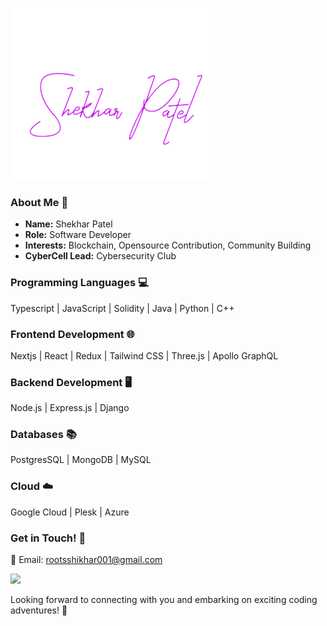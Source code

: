 
![Shekhar Patel](<Shekhar_Patel__2_-removebg-preview.png>)

### About Me 🚀
- **Name:** Shekhar Patel
- **Role:** Software Developer
- **Interests:** Blockchain, Opensource Contribution, Community Building
- **CyberCell Lead:** Cybersecurity Club

### Programming Languages 💻
Typescript | JavaScript | Solidity | Java | Python | C++ 

### Frontend Development 🌐
Nextjs | React | Redux | Tailwind CSS | Three.js | Apollo GraphQL

### Backend Development 🖥️
Node.js | Express.js | Django

### Databases 📚
PostgresSQL | MongoDB | MySQL 

### Cloud ☁️
Google Cloud | Plesk | Azure

### Get in Touch! 📩
📧 Email: rootsshikhar001@gmail.com

![](https://komarev.com/ghpvc/?username=duplixx&label=PROFILE+VIEWS)

Looking forward to connecting with you and embarking on exciting coding adventures! 🌟
